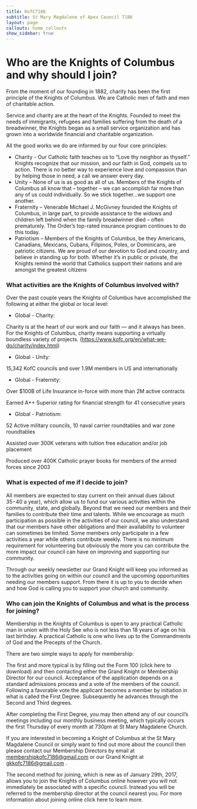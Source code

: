 ```yaml
---
title: KofC7186
subtitle: St Mary Magdalene of Apex Council 7186
layout: page
callouts: home_callouts
show_sidebar: true
---
```


# Who are the Knights of Columbus and why should I join?
From the moment of our founding in 1882, charity has been the first principle of the Knights of Columbus. We are Catholic men of faith and men of charitable action.  

Service and charity are at the heart of the Knights. Founded to meet the needs of immigrants, refugees and families suffering from the death of a breadwinner, the Knights began as a small service organization and has grown into a worldwide financial and charitable organization.

All the good works we do are informed by our four core principles:

* Charity - Our Catholic faith teaches us to “Love thy neighbor as thyself.” Knights recognize that our mission, and our faith in God, compels us to action. There is no better way to experience love and compassion than by helping those in need, a call we answer every day.
* Unity – None of us is as good as all of us. Members of the Knights of Columbus all know that – together – we can accomplish far more than any of us could individually. So we stick together…we support one another. 
* Fraternity – Venerable Michael J. McGivney founded the Knights of Columbus, in large part, to provide assistance to the widows and children left behind when the family breadwinner died – often prematurely. The Order’s top-rated insurance program continues to do this today.
* Patriotism – Members of the Knights of Columbus, be they Americans, Canadians, Mexicans, Cubans, Filipinos, Poles, or Dominicans, are patriotic citizens. We are proud of our devotion to God and country, and believe in standing up for both. Whether it’s in public or private, the Knights remind the world that Catholics support their nations and are amongst the greatest citizens

### What activities are the Knights of Columbus involved with?

Over the past couple years the Knights of Columbus have accomplished the following at either the global or local level:

* Global - Charity:

Charity is at the heart of our work and our faith — and it always has been. For the Knights of Columbus, charity means supporting a virtually boundless variety of projects.  (https://www.kofc.org/en/what-we-do/charity/index.html)

* Global - Unity:

15,342 KofC councils and over 1.9M members in US and internationally

* Global - Fraternity:

Over $100B of Life Insurance in-force with more than 2M active contracts

Earned A++ Superior rating for financial strength for 41 consecutive years

* Global - Patriotism:

52 Active military councils, 10 naval carrier roundtables and war zone roundtables

Assisted over 300K veterans with tuition free education and/or job placement

Produced over 400K Catholic prayer books for members of the armed forces since 2003


### What is expected of me if I decide to join?

All members are expected to stay current on their annual dues (about $35-$40 a year), which allow us to fund our various activities within the community, state, and globally.  Beyond that we need our members and their families to contribute their time and talents.  While we encourage as much participation as possible in the activities of our council, we also understand that our members have other obligations and their availability to volunteer can sometimes be limited. Some members only participate in a few activities a year while others contribute weekly.  There is no minimum requirement for volunteering but obviously the more you can contribute the more impact our council can have on improving and supporting our community.

Through our weekly newsletter our Grand Knight will keep you informed as to the activities going on within our council and the upcoming opportunities needing our members support. From there it is up to you to decide when and how God is calling you to support your church and community. 


### Who can join the Knights of Columbus and what is the process for joining?

Membership in the Knights of Columbus is open to any practical Catholic man in union with the Holy See who is not less than 18 years of age on his last birthday. A practical Catholic is one who lives up to the Commandments of God and the Precepts of the Church. 

There are two simple ways to apply for membership:

The first and more typical is by filling out the Form 100 (click here to download) and then contacting either the Grand Knight or Membership Director for our council. Acceptance of the application depends on a standard admissions process and a vote of the members of the council. Following a favorable vote the applicant becomes a member by initiation in what is called the First Degree. Subsequently he advances through the Second and Third degrees.

After completing the First Degree, you may then attend any of our council’s meetings including our monthly business meeting, which typically occurs the first Thursday of every month at 730pm at St Mary Magdalene Church.

If you are interested in becoming a Knight of Columbus at the St Mary Magdalene Council or simply want to find out more about the council then please contact our Membership Directors by email at membershipkofc7186@gmail.com or our Grand Knight at gkkofc7186@gmail.com .

The second method for joining, which is new as of January 29th, 2017, allows you to join the Knights of Columbus online however you will not immediately be associated with a specific council.  Instead you will be referred to the membership director at the council nearest you.  For more information about joining online click here to learn more.
